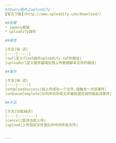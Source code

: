 ```yaml
---
#JQuery插件之uploadify
[官方下载](http://www.uploadify.com/download/)

##部署
* jquery框架
* uploadify插件

##属性

|方法|描 述|
|----|-----|
|swf|定义flash插件uploadify.swf的路径|
|uploader|定义服务器端处理上传数据脚本文件的路径|

##事件

|方法|描 述|
|----|-----|
|onUploadSuccess|每上传成功一个文件,就触发一次该事件|
|onQueueComplete|队列中的所有文件被处理完成时触发该事件|

##方法

|方法|功能描述|
|----|--------|
|cancel|取消当前上传|
|upload|上传指定文件或队列中的所有文件|


---
```

